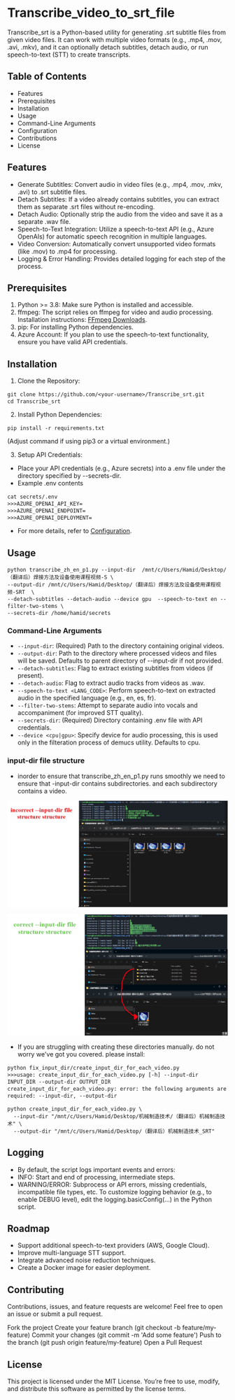 # Transcribe_video_to_srt_file
Transcribe_srt is a Python-based utility for generating .srt subtitle files from given video files. It can work with multiple video formats (e.g., .mp4, .mov, .avi, .mkv), and it can optionally detach subtitles, detach audio, or run speech-to-text (STT) to create transcripts.

## Table of Contents
- Features
- Prerequisites
- Installation
- Usage
- Command-Line Arguments
- Configuration
- Contributions
- License

## Features
- Generate Subtitles: Convert audio in video files (e.g., .mp4, .mov, .mkv, .avi) to .srt subtitle files.
- Detach Subtitles: If a video already contains subtitles, you can extract them as separate .srt files without re-encoding.
- Detach Audio: Optionally strip the audio from the video and save it as a separate .wav file.
- Speech-to-Text Integration: Utilize a speech-to-text API (e.g., Azure OpenAIs) for automatic speech recognition in multiple languages.
- Video Conversion: Automatically convert unsupported video formats (like .mov) to .mp4 for processing.
- Logging & Error Handling: Provides detailed logging for each step of the process.


## Prerequisites
1. Python >= 3.8: Make sure Python is installed and accessible.
2. ffmpeg: The script relies on ffmpeg for video and audio processing.
Installation instructions: [FFmpeg Downloads](https://ffmpeg.org/download.html).
3. pip: For installing Python dependencies.
4. Azure Account: If you plan to use the speech-to-text functionality, ensure you have valid API credentials.


## Installation
1. Clone the Repository:
```shell
git clone https://github.com/<your-username>/Transcribe_srt.git
cd Transcribe_srt
```
2. Install Python Dependencies:
```shell
pip install -r requirements.txt
```
(Adjust command if using pip3 or a virtual environment.)

3. Setup API Credentials:
- Place your API credentials (e.g., Azure secrets) into a .env file under the directory specified by --secrets-dir.
- Example .env contents
```shell
cat secrets/.env
>>>AZURE_OPENAI_API_KEY=
>>>AZURE_OPENAI_ENDPOINT=
>>>AZURE_OPENAI_DEPLOYMENT=
```
- For more details, refer to [Configuration](https://chatgpt.com/c/676fb84c-00c4-8000-9f5c-c754d48d5674#configuration).


## Usage
```shell
python transcribe_zh_en_p1.py --input-dir  /mnt/c/Users/Hamid/Desktop/（翻译后）焊接方法及设备使用课程视频-S \
--output-dir /mnt/c/Users/Hamid/Desktop/（翻译后）焊接方法及设备使用课程视频-SRT  \
--detach-subtitles --detach-audio --device gpu  --speech-to-text en --filter-two-stems \
--secrets-dir /home/hamid/secrets
```

### Command-Line Arguments
- `--input-dir`: (Required) Path to the directory containing original videos.
- `--output-dir`: Path to the directory where processed videos and files will be saved. Defaults to parent directory of --input-dir if not provided.
- `--detach-subtitles`: Flag to extract existing subtitles from videos (if present).
- `--detach-audio`: Flag to extract audio tracks from videos as .wav.
- `--speech-to-text <LANG_CODE>`: Perform speech-to-text on extracted audio in the specified language (e.g., en, es, fr).
- `--filter-two-stems`: Attempt to separate audio into vocals and accompaniment (for improved STT quality).
- `--secrets-dir`: (Required) Directory containing .env file with API credentials.
- `--device <cpu|gpu>`: Specify device for audio processing, this is used only in the filteration process of demucs utility. Defaults to cpu.

### input-dir file structure
- inorder to ensure that transcribe_zh_en_p1.py runs smoothly we need to ensure that -input-dir contains subdirectories. and each subdirectory contains a video.

![alt text](incorrect_input_dir.png)

![alt text](correct_input_dir.png)

- If you are struggling with creating these directories manually. do not worry we've got you covered. please install:
```shell
python fix_input_dir/create_input_dir_for_each_video.py
>>>usage: create_input_dir_for_each_video.py [-h] --input-dir INPUT_DIR --output-dir OUTPUT_DIR
create_input_dir_for_each_video.py: error: the following arguments are required: --input-dir, --output-dir
```

```shell
python create_input_dir_for_each_video.py \
  --input-dir "/mnt/c/Users/Hamid/Desktop/机械制造技术/（翻译后）机械制造技术" \
  --output-dir "/mnt/c/Users/Hamid/Desktop/（翻译后）机械制造技术_SRT"
```

## Logging
- By default, the script logs important events and errors:
- INFO: Start and end of processing, intermediate steps.
- WARNING/ERROR: Subprocess or API errors, missing credentials, incompatible file types, etc.
To customize logging behavior (e.g., to enable DEBUG level), edit the logging.basicConfig(...) in the Python script.

## Roadmap
- Support additional speech-to-text providers (AWS, Google Cloud).
- Improve multi-language STT support.
- Integrate advanced noise reduction techniques.
- Create a Docker image for easier deployment.


## Contributing
Contributions, issues, and feature requests are welcome!
Feel free to open an issue or submit a pull request.

Fork the project
Create your feature branch (git checkout -b feature/my-feature)
Commit your changes (git commit -m 'Add some feature')
Push to the branch (git push origin feature/my-feature)
Open a Pull Request


## License
This project is licensed under the MIT License. You’re free to use, modify, and distribute this software as permitted by the license terms.


 




